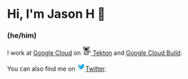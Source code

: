 # Hi, I'm Jason H 👋

### (he/him)

I work at [Google Cloud](https://cloud.google.com) on [<img src="tekton.png" alt="Tekton" width="20" height="20"/>
Tekton](https://tekton.dev) and [Google Cloud Build](https://cloud.google.com/cloud-build).

You can also find me on [<img src="twitter.png" alt="Twitter" width="20" height="20"/>Twitter](https://twitter.com/imjasonh).
